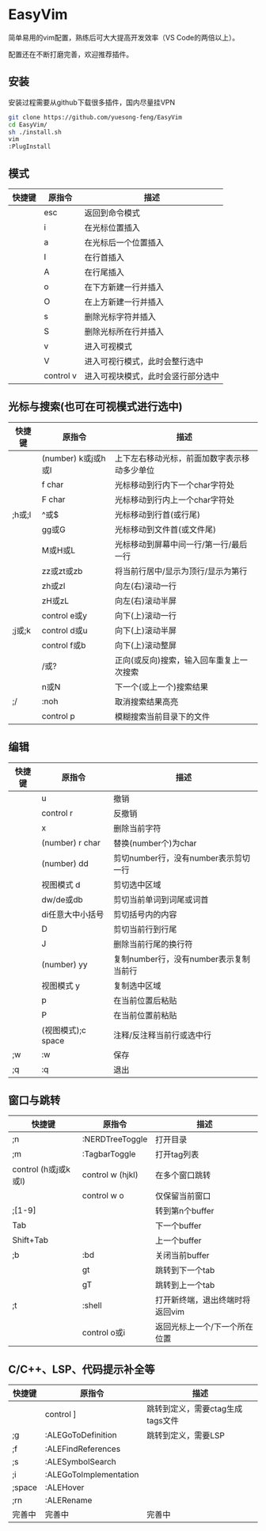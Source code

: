 # EasyVim

简单易用的vim配置，熟练后可大大提高开发效率（VS Code的两倍以上）。

配置还在不断打磨完善，欢迎推荐插件。

## 安装

安装过程需要从github下载很多插件，国内尽量挂VPN

```bash
git clone https://github.com/yuesong-feng/EasyVim
cd EasyVim/
sh ./install.sh 
vim
:PlugInstall
```

## 模式

| 快捷键 | 原指令 | 描述
| ----- | ----- | ----  
||esc|返回到命令模式
||i|在光标位置插入
||a|在光标后一个位置插入
||I|在行首插入
||A|在行尾插入
||o|在下方新建一行并插入
||O|在上方新建一行并插入
||s|删除光标字符并插入
||S|删除光标所在行并插入
||v|进入可视模式
||V|进入可视行模式，此时会整行选中
||control v|进入可视块模式，此时会竖行部分选中

## 光标与搜索(也可在可视模式进行选中)

| 快捷键 | 原指令 | 描述
| ----- | ----- | ----  
||(number) k或j或h或l|上下左右移动光标，前面加数字表示移动多少单位
||f char|光标移动到行内下一个char字符处
||F char|光标移动到行内上一个char字符处
|;h或;l|^或$|光标移动到行首(或行尾)
||gg或G|光标移动到文件首(或文件尾)
||M或H或L|光标移动到屏幕中间一行/第一行/最后一行
||zz或zt或zb|将当前行居中/显示为顶行/显示为第行
||zh或zl|向左(右)滚动一行
||zH或zL|向左(右)滚动半屏
||control e或y|向下(上)滚动一行
|;j或;k|control d或u|向下(上)滚动半屏
||control f或b|向下(上)滚动整屏
||/或?|正向(或反向)搜索，输入回车重复上一次搜索
||n或N|下一个(或上一个)搜索结果
|;/|:noh|取消搜索结果高亮
||control p|模糊搜索当前目录下的文件

## 编辑

| 快捷键 | 原指令 | 描述
| ----- | ----- | ----  
||u|撤销
||control r|反撤销
||x|删除当前字符
||(number) r char|替换(number个)为char
||(number) dd|剪切number行，没有number表示剪切一行
||视图模式 d|剪切选中区域
||dw/de或db|剪切当前单词到词尾或词首
||di任意大中小括号|剪切括号内的内容
||D|剪切当前行到行尾
||J|删除当前行尾的换行符
||(number) yy|复制number行，没有number表示复制当前行
||视图模式 y|复制选中区域
||p|在当前位置后粘贴
||P|在当前位置前粘贴
||(视图模式);c space|注释/反注释当前行或选中行
|;w|:w|保存
|;q|:q|退出

## 窗口与跳转

| 快捷键 | 原指令 | 描述
| ----- | ----- | ----  
|;n|:NERDTreeToggle|打开目录
|;m|:TagbarToggle|打开tag列表
|control (h或j或k或l)|control w (hjkl)|在多个窗口跳转
||control w o|仅保留当前窗口
|;[1-9]||转到第n个buffer
|Tab||下一个buffer
|Shift+Tab||上一个buffer
|;b|:bd|关闭当前buffer
||gt|跳转到下一个tab
||gT|跳转到上一个tab
|;t|:shell|打开新终端，退出终端时将返回vim
||control o或i|返回光标上一个/下一个所在位置

## C/C++、LSP、代码提示补全等

| 快捷键 | 原指令 | 描述
| ----- | ----- | ----  
||control ]|跳转到定义，需要ctag生成tags文件
|;g|:ALEGoToDefinition|跳转到定义，需要LSP
|;f|:ALEFindReferences|
|;s|:ALESymbolSearch|
|;i|:ALEGoToImplementation|
|;space|:ALEHover|
|;rn|:ALERename|
|完善中|完善中|完善中

